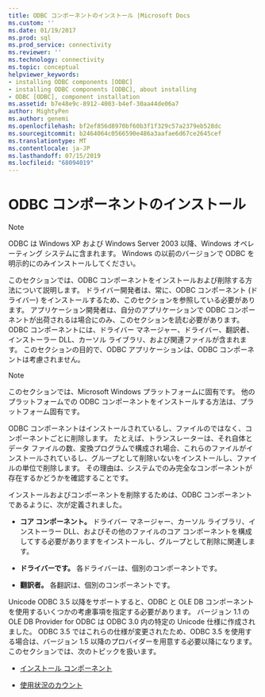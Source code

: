 ```yaml
---
title: ODBC コンポーネントのインストール |Microsoft Docs
ms.custom: ''
ms.date: 01/19/2017
ms.prod: sql
ms.prod_service: connectivity
ms.reviewer: ''
ms.technology: connectivity
ms.topic: conceptual
helpviewer_keywords:
- installing ODBC components [ODBC]
- installing ODBC components [ODBC], about installing
- ODBC [ODBC], component installation
ms.assetid: b7e48e9c-8912-4003-b4ef-30aa44de06a7
author: MightyPen
ms.author: genemi
ms.openlocfilehash: bf2ef856d8970bf60b3f1f329c57a2379eb528dc
ms.sourcegitcommit: b2464064c0566590e486a3aafae6d67ce2645cef
ms.translationtype: MT
ms.contentlocale: ja-JP
ms.lasthandoff: 07/15/2019
ms.locfileid: "68094019"
---
```

# <a name="installing-odbc-components"></a>ODBC コンポーネントのインストール
> [!NOTE]  
>  ODBC は Windows XP および Windows Server 2003 以降、Windows オペレーティング システムに含まれます。 Windows の以前のバージョンで ODBC を明示的にのみインストールしてください。  
  
 このセクションでは、ODBC コンポーネントをインストールおよび削除する方法について説明します。 ドライバー開発者は、常に、ODBC コンポーネント (ドライバー) をインストールするため、このセクションを参照している必要があります。 アプリケーション開発者は、自分のアプリケーションで ODBC コンポーネントが出荷されるは場合にのみ、このセクションを読む必要があります。 ODBC コンポーネントには、ドライバー マネージャー、ドライバー、翻訳者、インストーラー DLL、カーソル ライブラリ、および関連ファイルが含まれます。 このセクションの目的で、ODBC アプリケーションは、ODBC コンポーネントは考慮されません。  
  
> [!NOTE]  
>  このセクションでは、Microsoft Windows プラットフォームに固有です。 他のプラットフォームでの ODBC コンポーネントをインストールする方法は、プラットフォーム固有です。  
  
 ODBC コンポーネントはインストールされているし、ファイルのではなく、コンポーネントごとに削除します。 たとえば、トランスレーターは、それ自体とデータ ファイルの数、変換プログラムで構成され場合、これらのファイルがインストールされているし、グループとして削除いないをインストールし、ファイルの単位で削除します。 その理由は、システムでのみ完全なコンポーネントが存在するかどうかを確認することです。  
  
 インストールおよびコンポーネントを削除するためは、ODBC コンポーネントであるように、次が定義されました。  
  
-   **コア コンポーネント。** ドライバー マネージャー、カーソル ライブラリ、インストーラー DLL、およびその他のファイルのコア コンポーネントを構成してする必要がありますをインストールし、グループとして削除に関連します。  
  
-   **ドライバーです。** 各ドライバーは、個別のコンポーネントです。  
  
-   **翻訳者。** 各翻訳は、個別のコンポーネントです。  
  
 Unicode ODBC 3.5 以降をサポートすると、ODBC と OLE DB コンポーネントを使用するいくつかの考慮事項を指定する必要があります。 バージョン 1.1 の OLE DB Provider for ODBC は ODBC 3.0 内の特定の Unicode 仕様に作成されました。 ODBC 3.5 ではこれらの仕様が変更されたため、ODBC 3.5 を使用する場合は、バージョン 1.5 以降のプロバイダーを用意する必要以降になります。 このセクションでは、次のトピックを扱います。  
  
-   [インストール コンポーネント](../../../odbc/reference/install/installation-components.md)  
  
-   [使用状況のカウント](../../../odbc/reference/install/usage-counting.md)
